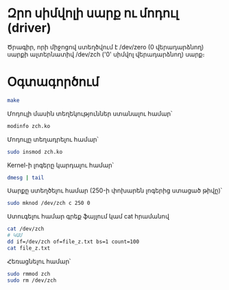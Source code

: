 Զրո սիմվոլի սարք ու մոդուլ (driver)
================================

Ծրագիր, որի միջոցով ստեղծվում է /dev/zero (0 վերադարձնող) սարքի ալտերնատիվ /dev/zch ('0' սիմվոլ վերադարձնող) սարք։

Օգտագործում
================================
```bash 
make
```

Մոդուլի մասին տեղեկություններ ստանալու համար՝
```bash
modinfo zch.ko
```

Մոդուլը տեղադրելու համար՝
```bash
sudo insmod zch.ko
```

Kernel-ի լոգերը կարդալու համար՝
```bash
dmesg | tail
```

Սարքը ստեղծելու համար (250-ի փոխարեն լոգերից ստացած թիվը)՝
```bash
sudo mknod /dev/zch c 250 0
```

Ստուգելու համար գրեք ֆայլում կամ cat հրամանով
```bash
cat /dev/zch
# ԿԱՄ
dd if=/dev/zch of=file_z.txt bs=1 count=100
cat file_z.txt
```

Հեռացնելու համար՝
```bash
sudo rmmod zch
sudo rm /dev/zch
``` 
